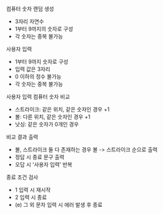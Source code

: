 컴퓨터 숫자 랜덤 생성
- 3자리 자연수
- 1부터 9까지의 숫자로 구성
- 각 숫자는 중복 불가능

사용자 입력
-  1부터 9까지 숫자로 구성
-  입력 값은 3자리
-  0 이하의 정수 불가능
-  각 숫자는 중복 불가능

사용자 입력 컴퓨터 숫자 비교
- 스트라이크: 같은 위치, 같은 숫자인 경우 +1
- 볼: 다른 위치, 같은 숫자인 경우 +1
- 낫싱: 같은 숫자가 0개인 경우

비교 결과 출력
- 볼, 스트라이크 둘 다 존재하는 경우 볼 -> 스트라이크 순으로 출력
- 정답 시 종료 문구 출력
- 오답 시 '사용자 입력' 반복

종료 조건 검사
- 1 입력 시 재시작
- 2 입력 시 종료
- (e) 그 외 문자 입력 시 에러 발생 후 종료

